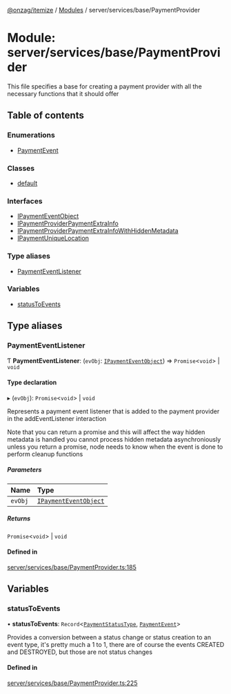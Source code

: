 [@onzag/itemize](../README.md) / [Modules](../modules.md) / server/services/base/PaymentProvider

# Module: server/services/base/PaymentProvider

This file specifies a base for creating a payment provider
with all the necessary functions that it should offer

## Table of contents

### Enumerations

- [PaymentEvent](../enums/server_services_base_PaymentProvider.PaymentEvent.md)

### Classes

- [default](../classes/server_services_base_PaymentProvider.default.md)

### Interfaces

- [IPaymentEventObject](../interfaces/server_services_base_PaymentProvider.IPaymentEventObject.md)
- [IPaymentProviderPaymentExtraInfo](../interfaces/server_services_base_PaymentProvider.IPaymentProviderPaymentExtraInfo.md)
- [IPaymentProviderPaymentExtraInfoWithHiddenMetadata](../interfaces/server_services_base_PaymentProvider.IPaymentProviderPaymentExtraInfoWithHiddenMetadata.md)
- [IPaymentUniqueLocation](../interfaces/server_services_base_PaymentProvider.IPaymentUniqueLocation.md)

### Type aliases

- [PaymentEventListener](server_services_base_PaymentProvider.md#paymenteventlistener)

### Variables

- [statusToEvents](server_services_base_PaymentProvider.md#statustoevents)

## Type aliases

### PaymentEventListener

Ƭ **PaymentEventListener**: (`evObj`: [`IPaymentEventObject`](../interfaces/server_services_base_PaymentProvider.IPaymentEventObject.md)) => `Promise`<`void`\> \| `void`

#### Type declaration

▸ (`evObj`): `Promise`<`void`\> \| `void`

Represents a payment event listener that is added to the payment provider
in the addEventListener interaction

Note that you can return a promise and this will affect the way hidden metadata is handled
you cannot process hidden metadata asynchroniously unless you return a promise, node
needs to know when the event is done to perform cleanup functions

##### Parameters

| Name | Type |
| :------ | :------ |
| `evObj` | [`IPaymentEventObject`](../interfaces/server_services_base_PaymentProvider.IPaymentEventObject.md) |

##### Returns

`Promise`<`void`\> \| `void`

#### Defined in

[server/services/base/PaymentProvider.ts:185](https://github.com/onzag/itemize/blob/f2f29986/server/services/base/PaymentProvider.ts#L185)

## Variables

### statusToEvents

• **statusToEvents**: `Record`<[`PaymentStatusType`](../enums/base_Root_Module_ItemDefinition_PropertyDefinition_types_payment.PaymentStatusType.md), [`PaymentEvent`](../enums/server_services_base_PaymentProvider.PaymentEvent.md)\>

Provides a conversion between a status change or status creation
to an event type, it's pretty much a 1 to 1, there are of course
the events CREATED and DESTROYED, but those are not status changes

#### Defined in

[server/services/base/PaymentProvider.ts:225](https://github.com/onzag/itemize/blob/f2f29986/server/services/base/PaymentProvider.ts#L225)
